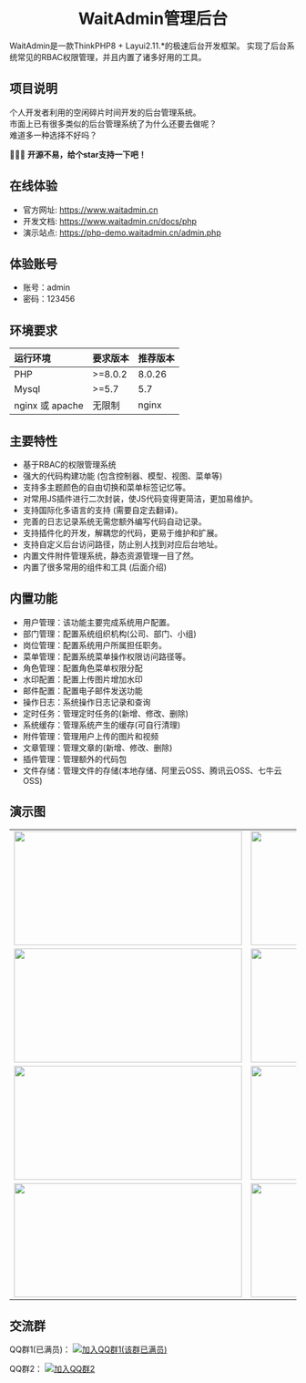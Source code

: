 <h1 align="center">WaitAdmin管理后台</h1>

WaitAdmin是一款ThinkPHP8 + Layui2.11.*的极速后台开发框架。
实现了后台系统常见的RBAC权限管理，并且内置了诸多好用的工具。

## 项目说明
个人开发者利用的空闲碎片时间开发的后台管理系统。<br/>
市面上已有很多类似的后台管理系统了为什么还要去做呢？<br/>
难道多一种选择不好吗？

🚀🚀🚀 **开源不易，给个star支持一下吧！**

## 在线体验
- 官方网址: https://www.waitadmin.cn
- 开发文档: https://www.waitadmin.cn/docs/php
- 演示站点: https://php-demo.waitadmin.cn/admin.php

## 体验账号
- 账号：admin
- 密码：123456

## 环境要求

| 运行环境           | 要求版本    | 推荐版本   |
|:---------------|:--------|:-------|
| PHP            | >=8.0.2 | 8.0.26 |
| Mysql          | >=5.7   | 5.7    |
| nginx 或 apache | 无限制     | nginx  |

## 主要特性
- 基于RBAC的权限管理系统
- 强大的代码构建功能 (包含控制器、模型、视图、菜单等)
- 支持多主题颜色的自由切换和菜单标签记忆等。
- 对常用JS插件进行二次封装，使JS代码变得更简洁，更加易维护。
- 支持国际化多语言的支持 (需要自定去翻译)。
- 完善的日志记录系统无需您额外编写代码自动记录。
- 支持插件化的开发，解耦您的代码，更易于维护和扩展。
- 支持自定义后台访问路径，防止别人找到对应后台地址。
- 内置文件附件管理系统，静态资源管理一目了然。
- 内置了很多常用的组件和工具 (后面介绍)

## 内置功能
- 用户管理：该功能主要完成系统用户配置。
- 部门管理：配置系统组织机构(公司、部门、小组)
- 岗位管理：配置系统用户所属担任职务。
- 菜单管理：配置系统菜单操作权限访问路径等。
- 角色管理：配置角色菜单权限分配
- 水印配置：配置上传图片增加水印
- 邮件配置：配置电子邮件发送功能
- 操作日志：系统操作日志记录和查询
- 定时任务：管理定时任务的(新增、修改、删除)
- 系统缓存：管理系统产生的缓存(可自行清理)
- 附件管理：管理用户上传的图片和视频
- 文章管理：管理文章的(新增、修改、删除)
- 插件管理：管理额外的代码包
- 文件存储：管理文件的存储(本地存储、阿里云OSS、腾讯云OSS、七牛云OSS)

## 演示图
<table>
    <tr>
        <td><img src="https://www.waitadmin.cn/others/ts_01.png" height="200" width="400" alt="" /></td>
        <td><img src="https://www.waitadmin.cn/others/ts_02.png" height="200" width="400" alt="" /></td>
    </tr>
    <tr>
        <td><img src="https://www.waitadmin.cn/others/ts_03.png" height="200" width="400" alt="" /></td>
        <td><img src="https://www.waitadmin.cn/others/ts_04.png" height="200" width="400" alt="" /></td>
    </tr>
    <tr>
        <td><img src="https://www.waitadmin.cn/others/ts_05.png" height="200" width="400" alt="" /></td>
        <td><img src="https://www.waitadmin.cn/others/ts_06.png" height="200" width="400" alt="" /></td>
    </tr>
    <tr>
        <td><img src="https://www.waitadmin.cn/others/ts_07.png" height="200" width="400" alt="" /></td>
        <td><img src="https://www.waitadmin.cn/others/ts_08.png" height="200" width="400" alt="" /></td>
    </tr>
</table>

## 交流群
QQ群1(已满员)：
<a href="https://gitee.com/link?target=http://qm.qq.com/cgi-bin/qm/qr?_wv=1027&k=4oSCLEiY0Wuc0XlaJ_v2BCpAz_-iuZ1t&authKey=vUn9S0p0b6d5jwRI9qo8YU8TBGiS3eGu2xJfcUBE56vUsS9TyVTC4GRMaSW4CGbH&noverify=0&group_code=613667155">
    <img src="https://img.shields.io/badge/613667155-blue.svg" alt="加入QQ群1(该群已满员)">
</a>

QQ群2：
<a href="https://gitee.com/link?target=https://qm.qq.com/cgi-bin/qm/qr?_wv=1027&k=XsxCMqxH9H1JRjE-TaBIKLWHl1EYg804&authKey=2lon5nRzzowAf4TIbYzuXRCyyxgLR8B%2FysM4N%2F0OK%2FvQdXcNSqPYABGkuF0jsu3t&noverify=0&group_code=1019900755">
    <img src="https://img.shields.io/badge/1019900755-blue.svg" alt="加入QQ群2">
</a>